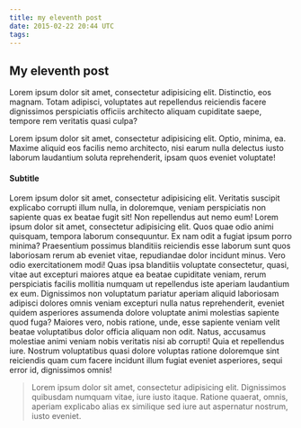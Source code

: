 ```yaml
---
title: my eleventh post
date: 2015-02-22 20:44 UTC
tags:
---
```


## My eleventh post

Lorem ipsum dolor sit amet, consectetur adipisicing elit. Distinctio, eos magnam. Totam adipisci, voluptates aut repellendus reiciendis facere dignissimos perspiciatis officiis architecto aliquam cupiditate saepe, tempore rem veritatis quasi culpa?

Lorem ipsum dolor sit amet, consectetur adipisicing elit. Optio, minima, ea. Maxime aliquid eos facilis nemo architecto, nisi earum nulla delectus iusto laborum laudantium soluta reprehenderit, ipsam quos eveniet voluptate!

#### Subtitle
Lorem ipsum dolor sit amet, consectetur adipisicing elit. Veritatis suscipit explicabo corrupti illum nulla, in doloremque, veniam perspiciatis non sapiente quas ex beatae fugit sit! Non repellendus aut nemo eum! Lorem ipsum dolor sit amet, consectetur adipisicing elit. Quos quae odio animi quisquam, tempora laborum consequuntur. Ex nam odit a fugiat ipsum porro minima? Praesentium possimus blanditiis reiciendis esse laborum sunt quos laboriosam rerum ab eveniet vitae, repudiandae dolor incidunt minus. Vero odio exercitationem modi! Quas ipsa blanditiis voluptate consectetur, quasi, vitae aut excepturi maiores atque ea beatae cupiditate veniam, rerum perspiciatis facilis mollitia numquam ut repellendus iste aperiam laudantium ex eum. Dignissimos non voluptatum pariatur aperiam aliquid laboriosam adipisci dolores omnis veniam excepturi nulla natus reprehenderit, eveniet quidem asperiores assumenda dolore voluptate animi molestias sapiente quod fuga? Maiores vero, nobis ratione, unde, esse sapiente veniam velit beatae voluptatibus dolor officia aliquam non odit. Natus, accusamus molestiae animi veniam nobis veritatis nisi ab corrupti! Quia et repellendus iure. Nostrum voluptatibus quasi dolore voluptas ratione doloremque sint reiciendis quam cum facere incidunt illum fugiat eveniet asperiores, sequi error id, dignissimos omnis!

> Lorem ipsum dolor sit amet, consectetur adipisicing elit. Dignissimos quibusdam numquam vitae, iure iusto itaque. Ratione quaerat, omnis, aperiam explicabo alias ex similique sed iure aut aspernatur nostrum, iusto eveniet.